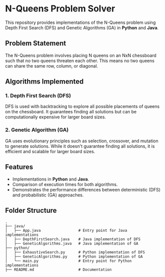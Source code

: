 # N-Queens Problem Solver  
This repository provides implementations of the N-Queens problem using Depth First Search (DFS) and Genetic Algorithms (GA) in **Python** and **Java**.  

## Problem Statement  
The N-Queens problem involves placing N queens on an NxN chessboard such that no two queens threaten each other. This means no two queens can share the same row, column, or diagonal.  

## Algorithms Implemented  
### 1. **Depth First Search (DFS)**  
DFS is used with backtracking to explore all possible placements of queens on the chessboard. It guarantees finding all solutions but can be computationally expensive for larger board sizes.  

### 2. **Genetic Algorithm (GA)**  
GA uses evolutionary principles such as selection, crossover, and mutation to generate solutions. While it doesn't guarantee finding all solutions, it is efficient and scalable for larger board sizes.  

## Features  
- Implementations in **Python** and **Java**.  
- Comparison of execution times for both algorithms.  
- Demonstrates the performance differences between deterministic (DFS) and probabilistic (GA) approaches.  

## Folder Structure  
```plaintext
.
├── java/
│   ├── App.java                 # Entry point for Java implementations
│   ├── DepthFirstSearch.java    # Java implementation of DFS
│   ├── GeneticAlgorithms.java   # Java implementation of GA
├── python/
│   ├── ExhaustiveSearch.py      # Python implementation of DFS
│   ├── GeneticAlgorithms.py     # Python implementation of GA
│   └── main.py                  # Entry point for Python implementations
├── README.md                    # Documentation
